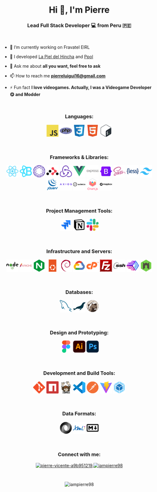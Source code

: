 <h1 align="center">Hi 👋, I'm Pierre</h1>
<h3 align="center">Lead Full Stack Developer 💻 from Peru 🇵🇪</h3>
<br/>

- 🔭 I’m currently working on Fravatel EIRL

- 🔭 I developed [La Piel del Hincha](https://www.lapieldelhincha.store) and [Ppol](https://www.ppol.io)
  
- 💬 Ask me about **all you want, feel free to ask**

- 📫 How to reach me **pierreluigui16@gmail.com**

- ⚡ Fun fact **I love videogames. Actually, I was a Videogame Developer 😋 and Modder**

<br/>

<h3 align="center">Languages:</h3>
<p align="center">
  <img src="https://github.com/devicons/devicon/blob/master/icons/javascript/javascript-original.svg" alt="JavaScript" width="40" height="40"/>
  <img src="https://github.com/devicons/devicon/blob/master/icons/php/php-original.svg" alt="PHP" width="40" height="40"/>
  <img src="https://github.com/devicons/devicon/blob/master/icons/css3/css3-original.svg" alt="CSS3" width="40" height="40"/>
  <img src="https://github.com/devicons/devicon/blob/master/icons/html5/html5-original.svg" alt="HTML5" width="40" height="40"/>
  <img src="https://github.com/devicons/devicon/blob/master/icons/bash/bash-original.svg" alt="Bash" width="40" height="40"/>
</p>

<br/>

<h3 align="center">Frameworks & Libraries:</h3>
<p align="center">
  <img src="https://github.com/devicons/devicon/blob/master/icons/react/react-original.svg" alt="React" width="40" height="40"/>
  <img src="https://github.com/devicons/devicon/blob/master/icons/reactbootstrap/reactbootstrap-original.svg" alt="React Bootstrap" width="40" height="40"/>
  <img src="https://github.com/devicons/devicon/blob/master/icons/reactnavigation/reactnavigation-original.svg" alt="React Navigation" width="40" height="40"/>
  <img src="https://github.com/devicons/devicon/blob/master/icons/reactrouter/reactrouter-original.svg" alt="React Router" width="40" height="40"/>
  <img src="https://github.com/devicons/devicon/blob/master/icons/redux/redux-original.svg" alt="Redux" width="40" height="40"/>
  <img src="https://github.com/devicons/devicon/blob/master/icons/vuejs/vuejs-original.svg" alt="VueJS" width="40" height="40"/>
  <img src="https://github.com/devicons/devicon/blob/master/icons/express/express-original-wordmark.svg" alt="Express" width="40" height="40"/>
  <img src="https://github.com/devicons/devicon/blob/master/icons/bootstrap/bootstrap-original.svg" alt="Bootstrap" width="40" height="40"/>
  <img src="https://github.com/devicons/devicon/blob/master/icons/sass/sass-original.svg" alt="SASS" width="40" height="40"/>
  <img src="https://github.com/devicons/devicon/blob/master/icons/less/less-plain-wordmark.svg" alt="LESS" width="40" height="40"/>
  <img src="https://github.com/devicons/devicon/blob/master/icons/tailwindcss/tailwindcss-original.svg" alt="TailwindCSS" width="40" height="40"/>
  <img src="https://github.com/devicons/devicon/blob/master/icons/jquery/jquery-plain-wordmark.svg" alt="jQuery" width="40" height="40"/>
  <img src="https://github.com/devicons/devicon/blob/master/icons/axios/axios-plain-wordmark.svg" alt="Axios" width="40" height="40"/>
  <img src="https://github.com/devicons/devicon/blob/master/icons/socketio/socketio-original-wordmark.svg" alt="SocketIO" width="40" height="40"/>
  <img src="https://github.com/devicons/devicon/blob/master/icons/chartjs/chartjs-original-wordmark.svg" alt="ChartJS" width="40" height="40"/>
  <img src="https://github.com/devicons/devicon/blob/master/icons/mapbox/mapbox-original.svg" alt="Mapbox" width="40" height="40"/>
</p>

<br/>

<h3 align="center">Project Management Tools:</h3>
<p align="center">
  <img src="https://github.com/devicons/devicon/blob/master/icons/jira/jira-original.svg" alt="Jira" width="40" height="40"/>
  <img src="https://github.com/devicons/devicon/blob/master/icons/notion/notion-original.svg" alt="Notion" width="40" height="40"/>
  <img src="https://github.com/devicons/devicon/blob/master/icons/slack/slack-original.svg" alt="Slack" width="40" height="40"/>
</p>

<br/>

<h3 align="center">Infrastructure and Servers:</h3>
<p align="center">
  <img src="https://github.com/devicons/devicon/blob/master/icons/nodejs/nodejs-original-wordmark.svg" alt="NodeJS" width="40" height="40"/>
  <img src="https://github.com/devicons/devicon/blob/master/icons/apache/apache-original-wordmark.svg" alt="Apache" width="40" height="40"/>
  <img src="https://github.com/devicons/devicon/blob/master/icons/nginx/nginx-original.svg" alt="Nginx" width="40" height="40"/>
  <img src="https://github.com/devicons/devicon/blob/master/icons/ubuntu/ubuntu-original.svg" alt="Ubuntu" width="40" height="40"/>
  <img src="https://github.com/devicons/devicon/blob/master/icons/debian/debian-original.svg" alt="Debian" width="40" height="40"/>
  <img src="https://github.com/devicons/devicon/blob/master/icons/googlecloud/googlecloud-original.svg" alt="Google Cloud" width="40" height="40"/>
  <img src="https://github.com/devicons/devicon/blob/master/icons/cpanel/cpanel-original.svg" alt="CPanel" width="40" height="40"/>
  <img src="https://github.com/devicons/devicon/blob/master/icons/filezilla/filezilla-original.svg" alt="Filezilla" width="40" height="40"/>
  <img src="https://github.com/devicons/devicon/blob/master/icons/ssh/ssh-original-wordmark.svg" alt="SSH" width="40" height="40"/>
  <img src="https://github.com/devicons/devicon/blob/master/icons/pm2/pm2-original.svg" alt="PM2" width="40" height="40"/>
  <img src="https://github.com/devicons/devicon/blob/master/icons/nodemon/nodemon-original.svg" alt="Nodemon" width="40" height="40"/>
</p>

<br/>

<h3 align="center">Databases:</h3>
<p align="center">
  <img src="https://github.com/devicons/devicon/blob/master/icons/mysql/mysql-original.svg" alt="MySQL" width="40" height="40"/>
  <img src="https://github.com/devicons/devicon/blob/master/icons/mariadb/mariadb-original.svg" alt="MariaDB" width="40" height="40"/>
  <img src="https://github.com/devicons/devicon/blob/master/icons/dbeaver/dbeaver-original.svg" alt="DBeaver" width="40" height="40"/>
</p>

<br/>

<h3 align="center">Design and Prototyping:</h3>
<p align="center">
  <img src="https://github.com/devicons/devicon/blob/master/icons/figma/figma-original.svg" alt="Figma" width="40" height="40"/>
  <img src="https://github.com/devicons/devicon/blob/master/icons/illustrator/illustrator-original.svg" alt="Adobe Illustrator" width="40" height="40"/>
  <img src="https://github.com/devicons/devicon/blob/master/icons/photoshop/photoshop-original.svg" alt="Adobe Photoshop" width="40" height="40"/>
</p>

<br/>

<h3 align="center">Development and Build Tools:</h3>
<p align="center">
  <img src="https://github.com/devicons/devicon/blob/master/icons/git/git-original.svg" alt="Git" width="40" height="40"/>
  <img src="https://github.com/devicons/devicon/blob/master/icons/npm/npm-original.svg" alt="NPM" width="40" height="40"/>
  <img src="https://github.com/devicons/devicon/blob/master/icons/composer/composer-original.svg" alt="Composer" width="40" height="40"/>
  <img src="https://github.com/devicons/devicon/blob/master/icons/vscode/vscode-original.svg" alt="VSCode" width="40" height="40"/>
  <img src="https://github.com/devicons/devicon/blob/master/icons/postman/postman-original.svg" alt="Postman" width="40" height="40"/>
  <img src="https://github.com/devicons/devicon/blob/master/icons/vitejs/vitejs-original.svg" alt="ViteJS" width="40" height="40"/>
  <img src="https://github.com/devicons/devicon/blob/master/icons/webpack/webpack-original.svg" alt="Webpack" width="40" height="40"/>
</p>

<br/>

<h3 align="center">Data Formats:</h3>
<p align="center">
  <img src="https://github.com/devicons/devicon/blob/master/icons/json/json-original.svg" alt="JSON" width="40" height="40"/>
  <img src="https://github.com/devicons/devicon/blob/master/icons/xml/xml-original.svg" alt="XML" width="40" height="40"/>
  <img src="https://github.com/devicons/devicon/blob/master/icons/markdown/markdown-original.svg" alt="Markdown" width="40" height="40"/>
</p>

<br/>

<h3 align="center">Connect with me:</h3>
<p align="center">
  <a href="https://linkedin.com/in/pierre-vicente-a9b951219" target="blank">
    <img align="center" src="https://raw.githubusercontent.com/rahuldkjain/github-profile-readme-generator/master/src/images/icons/Social/linked-in-alt.svg" alt="pierre-vicente-a9b951219" height="30" width="40" />
  </a>
  <a href="https://instagram.com/iampierre98" target="blank">
    <img align="center" src="https://raw.githubusercontent.com/rahuldkjain/github-profile-readme-generator/master/src/images/icons/Social/instagram.svg" alt="iampierre98" height="30" width="40" />
  </a>
</p>

<br/>

<p align="center">
  <img src="https://komarev.com/ghpvc/?username=iampierre98&label=Profile%20views&color=0e75b6&style=flat" alt="iampierre98" />
</p>
